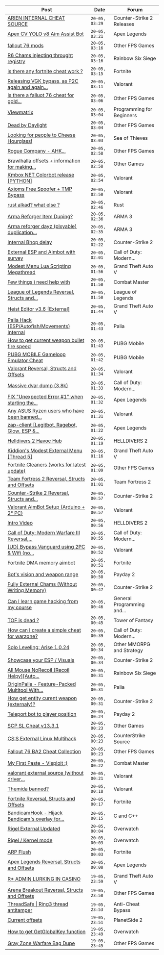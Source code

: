 |Post|Date|Forum|
|----|----|-----|
|[ARIEN INTERNAL CHEAT SOURCE](https://www.unknowncheats.me/forum/counter-strike-2-releases/635696-arien-internal-cheat-source.html)|`20-05, 03:29`|Counter-Strike 2 Releases|
|[Apex CV YOLO v8 Aim Assist Bot](https://www.unknowncheats.me/forum/apex-legends/624584-apex-cv-yolo-v8-aim-assist-bot.html)|`20-05, 03:21`|Apex Legends|
|[fallout 76 mods](https://www.unknowncheats.me/forum/other-fps-games/637757-fallout-76-mods.html)|`20-05, 03:16`|Other FPS Games|
|[R6 Chams injecting throught registry](https://www.unknowncheats.me/forum/rainbow-six-siege/594608-r6-chams-injecting-throught-registry.html)|`20-05, 03:16`|Rainbow Six Siege|
|[is there any fortnite cheat work ?](https://www.unknowncheats.me/forum/fortnite/638007-fortnite-cheat.html)|`20-05, 03:15`|Fortnite|
|[Releasing VGK bypass, as P2C again and again...](https://www.unknowncheats.me/forum/valorant/635930-releasing-vgk-bypass-p2c-selling-free-public.html)|`20-05, 03:11`|Valorant|
|[Is there a falluot 76 cheat for gold...](https://www.unknowncheats.me/forum/other-fps-games/638043-falluot-76-cheat-gold-bullion-ba2-file-edits-amount.html)|`20-05, 03:06`|Other FPS Games|
|[Viewmatrix](https://www.unknowncheats.me/forum/programming-for-beginners/638051-viewmatrix.html)|`20-05, 03:04`|Programming for Beginners|
|[Dead by Daylight](https://www.unknowncheats.me/forum/other-fps-games/178856-dead-daylight.html)|`20-05, 03:04`|Other FPS Games|
|[Looking for people to Cheese Hourglass!](https://www.unknowncheats.me/forum/sea-of-thieves/638000-looking-people-cheese-hourglass.html)|`20-05, 03:03`|Sea of Thieves|
|[Rogue Company - AHK...](https://www.unknowncheats.me/forum/other-fps-games/637970-rogue-company-ahk-aimbot-triggerbot-autoslide.html)|`20-05, 02:58`|Other FPS Games|
|[Brawlhalla offsets + information for making...](https://www.unknowncheats.me/forum/other-games/434166-brawlhalla-offsets-information-own-cheat.html)|`20-05, 02:58`|Other Games|
|[Kmbox NET Colorbot release \[PYTHON\]](https://www.unknowncheats.me/forum/valorant/638056-kmbox-net-colorbot-release-python.html)|`20-05, 02:54`|Valorant|
|[Axioms Free Spoofer + TMP Bypass](https://www.unknowncheats.me/forum/valorant/637232-axioms-free-spoofer-tmp-bypass.html)|`20-05, 02:50`|Valorant|
|[rust alkad? what else ?](https://www.unknowncheats.me/forum/rust/637461-rust-alkad-else.html)|`20-05, 02:46`|Rust|
|[Arma Reforger Item Duping?](https://www.unknowncheats.me/forum/arma-3-a/631262-arma-reforger-item-duping.html)|`20-05, 02:36`|ARMA 3|
|[Arma reforger dayz (plxyable) duplication...](https://www.unknowncheats.me/forum/arma-3-a/637911-arma-reforger-dayz-plxyable-duplication-method.html)|`20-05, 02:35`|ARMA 3|
|[Internal Bhop delay](https://www.unknowncheats.me/forum/counter-strike-2-a/637747-internal-bhop-delay.html)|`20-05, 02:22`|Counter-Strike 2|
|[External ESP and Aimbot with survey](https://www.unknowncheats.me/forum/call-of-duty-modern-warfare-iii/632700-external-esp-aimbot-survey.html)|`20-05, 02:01`|Call of Duty: Modern...|
|[Modest Menu Lua Scripting Megathread](https://www.unknowncheats.me/forum/grand-theft-auto-v/463868-modest-menu-lua-scripting-megathread.html)|`20-05, 01:56`|Grand Theft Auto V|
|[Few things i need help with](https://www.unknowncheats.me/forum/combat-master/638052-help.html)|`20-05, 01:50`|Combat Master|
|[League of Legends Reversal, Structs and...](https://www.unknowncheats.me/forum/league-of-legends/310587-league-legends-reversal-structs-offsets.html)|`20-05, 01:50`|League of Legends|
|[Heist Editor v3.6 \[External\]](https://www.unknowncheats.me/forum/grand-theft-auto-v/451205-heist-editor-v3-6-external.html)|`20-05, 01:44`|Grand Theft Auto V|
|[Palia Hack (ESP/Autofish/Movements) Internal](https://www.unknowncheats.me/forum/palia/637286-palia-hack-esp-autofish-movements-internal.html)|`20-05, 01:43`|Palia|
|[How to get current weapon bullet fire speed](https://www.unknowncheats.me/forum/pubg-mobile/638050-current-weapon-bullet-fire-speed.html)|`20-05, 01:43`|PUBG Mobile|
|[PUBG MOBILE Gameloop Emulator Cheat](https://www.unknowncheats.me/forum/pubg-mobile/576303-pubg-mobile-gameloop-emulator-cheat.html)|`20-05, 01:42`|PUBG Mobile|
|[Valorant Reversal, Structs and Offsets](https://www.unknowncheats.me/forum/valorant/385792-valorant-reversal-structs-offsets.html)|`20-05, 01:34`|Valorant|
|[Massive dvar dump (3.8k)](https://www.unknowncheats.me/forum/call-of-duty-modern-warfare-iii/629266-massive-dvar-dump-3-8k.html)|`20-05, 01:33`|Call of Duty: Modern...|
|[FIX "Unexpected Error #1" when starting the...](https://www.unknowncheats.me/forum/apex-legends/636373-fix-unexpected-error-1-starting-game.html)|`20-05, 01:32`|Apex Legends|
|[Any ASUS Ryzen users who have been banned...](https://www.unknowncheats.me/forum/valorant/638048-asus-ryzen-users-banned-spoofed-recently.html)|`20-05, 01:31`|Valorant|
|[zap-client \[Legitbot, Ragebot, Glow, ESP &...](https://www.unknowncheats.me/forum/apex-legends/628823-zap-client-legitbot-ragebot-glow-esp.html)|`20-05, 01:22`|Apex Legends|
|[Helldivers 2 Havoc Hub](https://www.unknowncheats.me/forum/helldivers-2-a/630894-helldivers-2-havoc-hub.html)|`20-05, 01:19`|HELLDIVERS 2|
|[Kiddion's Modest External Menu \[Thread 5\]](https://www.unknowncheats.me/forum/grand-theft-auto-v/576854-kiddions-modest-external-menu-thread-5-a.html)|`20-05, 01:16`|Grand Theft Auto V|
|[Fortnite Cleaners (works for latest update)](https://www.unknowncheats.me/forum/other-fps-games/577100-fortnite-cleaners-update.html)|`20-05, 01:09`|Other FPS Games|
|[Team Fortress 2 Reversal, Structs and Offsets](https://www.unknowncheats.me/forum/team-fortress-2-a/102936-team-fortress-2-reversal-structs-offsets.html)|`20-05, 01:01`|Team Fortress 2|
|[Counter-Strike 2 Reversal, Structs and...](https://www.unknowncheats.me/forum/counter-strike-2-a/576077-counter-strike-2-reversal-structs-offsets.html)|`20-05, 00:57`|Counter-Strike 2|
|[Valorant AimBot Setup (Arduino + 2° PC)](https://www.unknowncheats.me/forum/valorant/638036-valorant-aimbot-setup-arduino-2-pc.html)|`20-05, 00:57`|Valorant|
|[Intro Video](https://www.unknowncheats.me/forum/helldivers-2-a/637895-intro-video.html)|`20-05, 00:56`|HELLDIVERS 2|
|[Call of Duty: Modern Warfare III Reversal,...](https://www.unknowncheats.me/forum/call-of-duty-modern-warfare-iii/605287-call-duty-modern-warfare-iii-reversal-structs-offsets.html)|`20-05, 00:55`|Call of Duty: Modern...|
|[\[UD\] Bypass Vanguard using 2PC & Wifi (no...](https://www.unknowncheats.me/forum/valorant/635782-ud-bypass-vanguard-using-2pc-wifi-hardware.html)|`20-05, 00:52`|Valorant|
|[Fortnite DMA memory aimbot](https://www.unknowncheats.me/forum/fortnite/636689-fortnite-dma-memory-aimbot.html)|`20-05, 00:51`|Fortnite|
|[Bot's vision and weapon range](https://www.unknowncheats.me/forum/payday-2-a/637960-bots-vision-weapon-range.html)|`20-05, 00:50`|Payday 2|
|[Fully External Chams (Without Writing Memory)](https://www.unknowncheats.me/forum/counter-strike-2-a/630661-external-chams-writing-memory.html)|`20-05, 00:47`|Counter-Strike 2|
|[Can I learn game hacking from my course](https://www.unknowncheats.me/forum/general-programming-and-reversing/638044-learn-game-hacking-course.html)|`20-05, 00:46`|General Programming and...|
|[TOF is dead ?](https://www.unknowncheats.me/forum/tower-of-fantasy/627088-tof-dead.html)|`20-05, 00:45`|Tower of Fantasy|
|[How can I create a simple cheat for warzone?](https://www.unknowncheats.me/forum/call-of-duty-modern-warfare-iii/637925-create-simple-cheat-warzone.html)|`20-05, 00:39`|Call of Duty: Modern...|
|[Solo Leveling: Arise 1.0.24](https://www.unknowncheats.me/forum/other-mmorpg-and-strategy/632972-solo-leveling-arise-1-0-24-a.html)|`20-05, 00:34`|Other MMORPG and Strategy|
|[Showcase your ESP / Visuals](https://www.unknowncheats.me/forum/counter-strike-2-a/605571-showcase-esp-visuals.html)|`20-05, 00:34`|Counter-Strike 2|
|[All Mouse NoRecoil \[Recoil Helpy\]\[Auto...](https://www.unknowncheats.me/forum/rainbow-six-siege/620039-mouse-norecoil-recoil-helpy-auto-config-probably-ud-universal.html)|`20-05, 00:31`|Rainbow Six Siege|
|[OriginPalia - Feature-Packed Multitool With...](https://www.unknowncheats.me/forum/palia/636934-originpalia-feature-packed-multitool-imagine.html)|`20-05, 00:31`|Palia|
|[How get entity curent weapon (externaly)?](https://www.unknowncheats.me/forum/counter-strike-2-a/637434-entity-curent-weapon-externaly.html)|`20-05, 00:31`|Counter-Strike 2|
|[Teleport bot to player position](https://www.unknowncheats.me/forum/payday-2-a/637834-teleport-bot-player-position.html)|`20-05, 00:24`|Payday 2|
|[SCP SL Cheat v13.3.1](https://www.unknowncheats.me/forum/other-games/611154-scp-sl-cheat-v13-3-1-a.html)|`20-05, 00:23`|Other Games|
|[CS:S External Linux Multihack](https://www.unknowncheats.me/forum/counterstrike-source/633111-cs-external-linux-multihack.html)|`20-05, 00:23`|CounterStrike Source|
|[Fallout 76 BA2 Cheat Collection](https://www.unknowncheats.me/forum/other-fps-games/519969-fallout-76-ba2-cheat-collection.html)|`20-05, 00:23`|Other FPS Games|
|[My First Paste - Visploit :)](https://www.unknowncheats.me/forum/combat-master/634779-paste-visploit.html)|`20-05, 00:22`|Combat Master|
|[valorant external source (without driver...](https://www.unknowncheats.me/forum/valorant/637422-valorant-external-source-driver-source.html)|`20-05, 00:21`|Valorant|
|[Themida banned?](https://www.unknowncheats.me/forum/valorant/637886-themida-banned.html)|`20-05, 00:18`|Valorant|
|[Fortnite Reversal, Structs and Offsets](https://www.unknowncheats.me/forum/fortnite/235061-fortnite-reversal-structs-offsets.html)|`20-05, 00:17`|Fortnite|
|[BandicamHook - Hijack Bandicam's overlay for...](https://www.unknowncheats.me/forum/c-and-c-/636162-bandicamhook-hijack-bandicams-overlay-rendering-onto-screen-directx11.html)|`20-05, 00:15`|C and C++|
|[Rigel External Updated](https://www.unknowncheats.me/forum/overwatch/632941-rigel-external-updated.html)|`20-05, 00:04`|Overwatch|
|[Rigel / Kernel mode](https://www.unknowncheats.me/forum/overwatch/638006-rigel-kernel-mode.html)|`20-05, 00:03`|Overwatch|
|[ARP Flush](https://www.unknowncheats.me/forum/fortnite/637950-arp-flush.html)|`20-05, 00:03`|Fortnite|
|[Apex Legends Reversal, Structs and Offsets](https://www.unknowncheats.me/forum/apex-legends/319804-apex-legends-reversal-structs-offsets.html)|`20-05, 00:00`|Apex Legends|
|[R* ADMIN LURKING IN CASINO](https://www.unknowncheats.me/forum/grand-theft-auto-v/637732-admin-lurking-casino.html)|`19-05, 23:59`|Grand Theft Auto V|
|[Arena Breakout Reversal, Structs and Offsets](https://www.unknowncheats.me/forum/other-fps-games/636170-arena-breakout-reversal-structs-offsets.html)|`19-05, 23:58`|Other FPS Games|
|[ThreadSafe \| Ring3 thread antitamper](https://www.unknowncheats.me/forum/anti-cheat-bypass/637973-threadsafe-ring3-thread-antitamper.html)|`19-05, 23:53`|Anti-Cheat Bypass|
|[Current offsets](https://www.unknowncheats.me/forum/planetside-2-a/482788-current-offsets.html)|`19-05, 23:51`|PlanetSide 2|
|[How to get GetGlobalKey function](https://www.unknowncheats.me/forum/overwatch/638008-getglobalkey-function.html)|`19-05, 23:49`|Overwatch|
|[Gray Zone Warfare Bag Dupe](https://www.unknowncheats.me/forum/other-fps-games/637832-gray-zone-warfare-bag-dupe.html)|`19-05, 23:45`|Other FPS Games|

